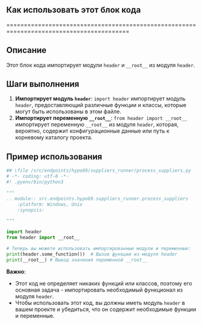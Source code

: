 ## Как использовать этот блок кода
=========================================================================================

Описание
-------------------------
Этот блок кода импортирует модули `header` и `__root__` из модуля `header`.

Шаги выполнения
-------------------------
1. **Импортирует модуль `header`**:  `import header`  импортирует модуль `header`, предоставляющий различные функции и классы, которые могут быть использованы в этом файле.
2. **Импортирует переменную `__root__`**: `from header import __root__` импортирует переменную `__root__` из модуля `header`, которая, вероятно, содержит конфигурационные данные или путь к корневому каталогу проекта.

Пример использования
-------------------------

```python
## \file /src/endpoints/hypo69/suppliers_runner/process_suppliers.py
# -*- coding: utf-8 -*-
#! .pyenv/bin/python3

"""
.. module:: src.endpoints.hypo69.suppliers_runner.process_suppliers 
	:platform: Windows, Unix
	:synopsis:

"""

import header
from header import __root__

# Теперь вы можете использовать импортированные модули и переменные:
print(header.some_function())  # Вызов функции из модуля header
print(__root__) # Вывод значения переменной __root__ 
```

**Важно**: 

- Этот код не определяет никаких функций или классов, поэтому его основная задача - импортировать необходимый функционал из модуля `header`.
-  Чтобы использовать этот код, вы должны иметь модуль `header` в вашем проекте и убедиться, что он содержит необходимые функции и переменные.